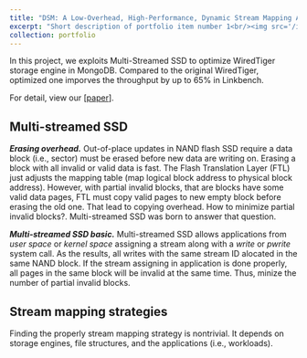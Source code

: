 ```yaml
---
title: "DSM: A Low-Overhead, High-Performance, Dynamic Stream Mapping Approach for MongoDB"
excerpt: "Short description of portfolio item number 1<br/><img src='/images/portfolio_imgs/mssd/fig1_mssd.jpg'>"
collection: portfolio
---
```


In this project, we exploits Multi-Streamed SSD to optimize WiredTiger storage engine in MongoDB. Compared to the original WiredTiger, optimized one imporves the throughput by up to 65% in Linkbench.

For detail, view our [[paper](http://jise.iis.sinica.edu.tw/JISESearch/pages/View/PaperView.jsf?keyId=167_2231)].

## Multi-streamed SSD

***Erasing overhead.*** Out-of-place updates in NAND flash SSD require a data block (i.e., sector) must be erased before new data are writing on. Erasing a block with all invalid or valid data is fast. The Flash Translation Layer (FTL) just adjusts the mapping table (map logical block address to physical block address). However, with partial invalid blocks, that are blocks have some valid data pages, FTL must copy valid pages to new empty block before erasing the old one. That lead to copying overhead. How to minimize partial invalid blocks?. Multi-streamed SSD was born to answer that question.

***Multi-streamed SSD basic.*** Multi-streamed SSD allows applications from *user space* or *kernel space* assigning a stream along with a *write* or *pwrite* system call. As the results, all writes with the same stream ID alocated in the same NAND block. If the stream assigning in application is done properly, all pages in the same block will be invalid at the same time. Thus, minize the number of partial invalid blocks.

## Stream mapping strategies
Finding the properly stream mapping strategy is nontrivial. It depends on storage engines, file structures, and the applications (i.e., workloads).

